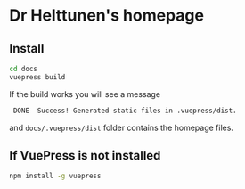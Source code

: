 # Dr Helttunen's homepage

## Install

```bash
cd docs
vuepress build
```

If the build works you will see a message

```bash
 DONE  Success! Generated static files in .vuepress/dist.
```

and `docs/.vuepress/dist` folder contains the homepage files.

## If VuePress is not installed

```bash
npm install -g vuepress
```
